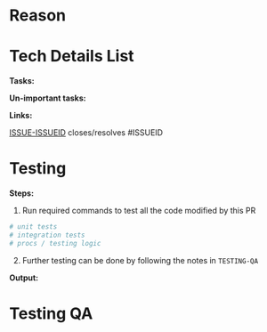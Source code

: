 # Reason

<!-- Reason for creating this PR -->

# Tech Details List

<!-- Bullet pointed list about the changes made -->

**Tasks:**

<!-- Checkboxable tasks to mark as completed once done (Use nesting for bigger PRS) -->

**Un-important tasks:**

<!-- Tasks that doesn't have to be done. And can be done in a PR down the road. Or during code freeze -->

**Links:**

<!-- Any notable link here that can aid in the exploration review of the PR, as well as context -->

[ISSUE-ISSUEID](https://github.com/GetAutomaApp/AutomaInfraCore/issues/ISSUEID)
closes/resolves #ISSUEID

# Testing

<!-- Add testing instructions, output images / videos / text -->

**Steps:**
1. Run required commands to test all the code modified by this PR
```bash
# unit tests
# integration tests
# procs / testing logic
```
2. Further testing can be done by following the notes in `TESTING-QA`

**Output:**

<!-- Any output content should be shared here -->

# Testing QA

<!-- Provide instructions on how to test the code changes over multiple environments, and any nuances that might occur -->
